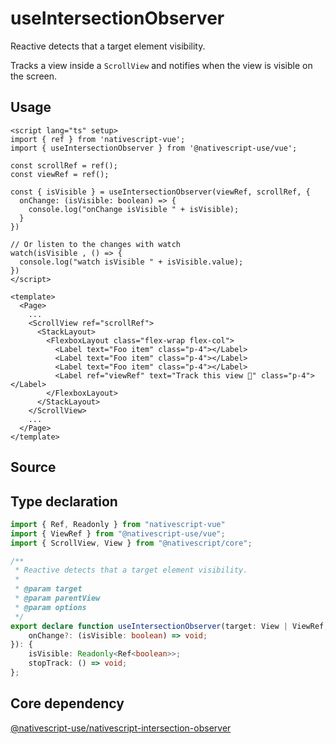 <script setup>
import Source from '../../.vitepress/theme/components/Source.vue'
</script>

# useIntersectionObserver

Reactive detects that a target element visibility.

Tracks a view inside a `ScrollView` and notifies when the view is visible on the screen.

## Usage

```vue
<script lang="ts" setup>
import { ref } from 'nativescript-vue';
import { useIntersectionObserver } from '@nativescript-use/vue';

const scrollRef = ref();
const viewRef = ref();

const { isVisible } = useIntersectionObserver(viewRef, scrollRef, {
  onChange: (isVisible: boolean) => {
    console.log("onChange isVisible " + isVisible);
  }
})

// Or listen to the changes with watch
watch(isVisible , () => {
  console.log("watch isVisible " + isVisible.value);
})
</script>

<template>
  <Page>
    ...
    <ScrollView ref="scrollRef">
      <StackLayout>
        <FlexboxLayout class="flex-wrap flex-col">
          <Label text="Foo item" class="p-4"></Label>
          <Label text="Foo item" class="p-4"></Label>
          <Label text="Foo item" class="p-4"></Label>
          <Label ref="viewRef" text="Track this view 👀" class="p-4"></Label>
        </FlexboxLayout>
      </StackLayout>
    </ScrollView>
    ...
  </Page>
</template>
```

## Source
<Source source="useIntersectionObserver" demo="IntersectionObserverView.vue"/>

## Type declaration
```ts
import { Ref, Readonly } from "nativescript-vue"
import { ViewRef } from "@nativescript-use/vue";
import { ScrollView, View } from "@nativescript/core";

/**
 * Reactive detects that a target element visibility.
 *
 * @param target
 * @param parentView
 * @param options
 */
export declare function useIntersectionObserver(target: View | ViewRef, parentView: ViewRef<ScrollView>, options?: {
    onChange?: (isVisible: boolean) => void;
}): {
    isVisible: Readonly<Ref<boolean>>;
    stopTrack: () => void;
};

```

## Core dependency
[@nativescript-use/nativescript-intersection-observer](https://github.com/NativeScript-Use/NativeScript-Use/tree/main/packages/nativescript-intersection-observer)
